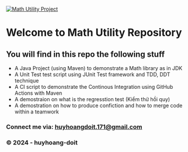 [![Math Utility Project](https://github.com/huyhoang-doit/math-util/actions/workflows/maven.yml/badge.svg)](https://github.com/huyhoang-doit/math-util/actions/workflows/maven.yml)
# Welcome to Math Utility Repository

## You will find in this repo the following stuff

* A Java Project (using Maven) to demonstrate a Math library as in JDK
* A Unit Test test script using JUnit Test framework and TDD, DDT technique 
* A CI script to demonstrate the Continous Integration using GitHub Actions with Maven
* A demostraion on what is the regresstion test (Kiểm thử hồi quy)
* A demostration on how to produce confiction and how to merge code within a teamwork


### Connect me via: huyhoangdoit.171@gmail.com

### &#169; 2024 - huyhoang-doit
